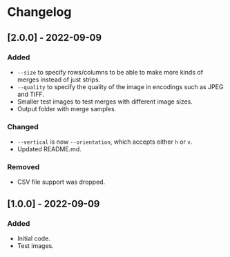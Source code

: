 # Changelog

## [2.0.0] - 2022-09-09

### Added

- `--size` to specify rows/columns to be able to make more kinds of merges instead of just strips.
- `--quality` to specify the quality of the image in encodings such as JPEG and TIFF.
- Smaller test images to test merges with different image sizes.
- Output folder with merge samples.

### Changed

- `--vertical` is now `--orientation`, which accepts either `h` or `v`.
- Updated README.md.

### Removed

- CSV file support was dropped.

## [1.0.0] - 2022-09-09

### Added

- Initial code.
- Test images.
